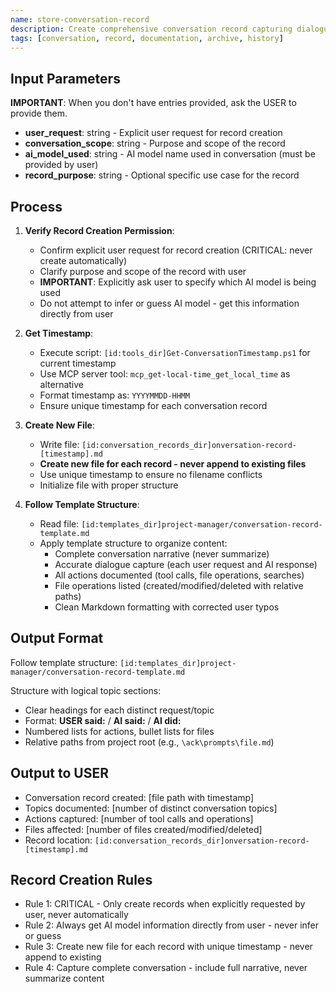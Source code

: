 ```yaml
---
name: store-conversation-record
description: Create comprehensive conversation record capturing dialogue, actions taken, files affected, and AI models used
tags: [conversation, record, documentation, archive, history]
---
```


## Input Parameters
**IMPORTANT**: When you don't have entries provided, ask the USER to provide them.
- **user_request**: string - Explicit user request for record creation
- **conversation_scope**: string - Purpose and scope of the record
- **ai_model_used**: string - AI model name used in conversation (must be provided by user)
- **record_purpose**: string - Optional specific use case for the record

## Process

1. **Verify Record Creation Permission**:
   - Confirm explicit user request for record creation (CRITICAL: never create automatically)
   - Clarify purpose and scope of the record with user
   - **IMPORTANT**: Explicitly ask user to specify which AI model is being used
   - Do not attempt to infer or guess AI model - get this information directly from user

2. **Get Timestamp**:
   - Execute script: `[id:tools_dir]Get-ConversationTimestamp.ps1` for current timestamp
   - Use MCP server tool: `mcp_get-local-time_get_local_time` as alternative
   - Format timestamp as: `YYYYMMDD-HHMM`
   - Ensure unique timestamp for each conversation record

3. **Create New File**:
   - Write file: `[id:conversation_records_dir]onversation-record-[timestamp].md`
   - **Create new file for each record - never append to existing files**
   - Use unique timestamp to ensure no filename conflicts
   - Initialize file with proper structure

4. **Follow Template Structure**:
   - Read file: `[id:templates_dir]project-manager/conversation-record-template.md`
   - Apply template structure to organize content:
     - Complete conversation narrative (never summarize)
     - Accurate dialogue capture (each user request and AI response)
     - All actions documented (tool calls, file operations, searches)
     - File operations listed (created/modified/deleted with relative paths)
     - Clean Markdown formatting with corrected user typos

## Output Format
Follow template structure: `[id:templates_dir]project-manager/conversation-record-template.md`

Structure with logical topic sections:
- Clear headings for each distinct request/topic
- Format: **USER said:** / **AI said:** / **AI did:**
- Numbered lists for actions, bullet lists for files
- Relative paths from project root (e.g., `\ack\prompts\file.md`)

## Output to USER
- Conversation record created: [file path with timestamp]
- Topics documented: [number of distinct conversation topics]
- Actions captured: [number of tool calls and operations]
- Files affected: [number of files created/modified/deleted]
- Record location: `[id:conversation_records_dir]onversation-record-[timestamp].md`

## Record Creation Rules
- Rule 1: CRITICAL - Only create records when explicitly requested by user, never automatically
- Rule 2: Always get AI model information directly from user - never infer or guess
- Rule 3: Create new file for each record with unique timestamp - never append to existing
- Rule 4: Capture complete conversation - include full narrative, never summarize content
